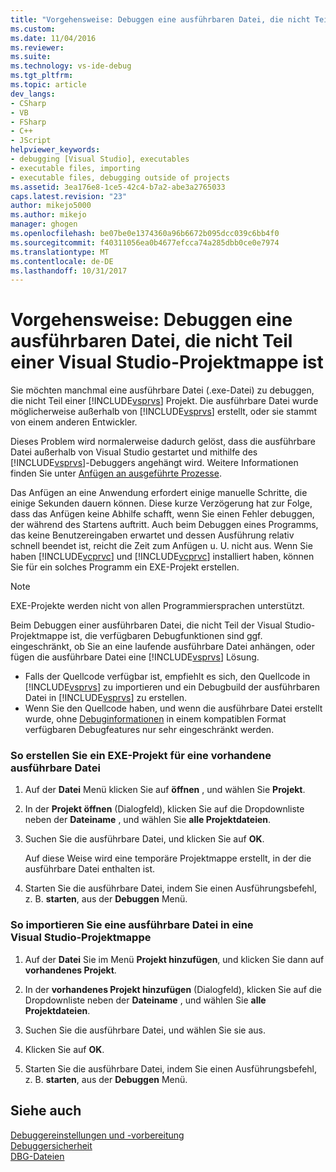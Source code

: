 ```yaml
---
title: "Vorgehensweise: Debuggen eine ausführbaren Datei, die nicht Teil einer Visual Studio-Projektmappe ist | Microsoft Docs"
ms.custom: 
ms.date: 11/04/2016
ms.reviewer: 
ms.suite: 
ms.technology: vs-ide-debug
ms.tgt_pltfrm: 
ms.topic: article
dev_langs:
- CSharp
- VB
- FSharp
- C++
- JScript
helpviewer_keywords:
- debugging [Visual Studio], executables
- executable files, importing
- executable files, debugging outside of projects
ms.assetid: 3ea176e8-1ce5-42c4-b7a2-abe3a2765033
caps.latest.revision: "23"
author: mikejo5000
ms.author: mikejo
manager: ghogen
ms.openlocfilehash: be07be0e1374360a96b6672b095dcc039c6bb4f0
ms.sourcegitcommit: f40311056ea0b4677efcca74a285dbb0ce0e7974
ms.translationtype: MT
ms.contentlocale: de-DE
ms.lasthandoff: 10/31/2017
---
```

# <a name="how-to-debug-an-executable-that-is-not-part-of-a-visual-studio-solution"></a>Vorgehensweise: Debuggen eine ausführbaren Datei, die nicht Teil einer Visual Studio-Projektmappe ist
Sie möchten manchmal eine ausführbare Datei (.exe-Datei) zu debuggen, die nicht Teil einer [!INCLUDE[vsprvs](../code-quality/includes/vsprvs_md.md)] Projekt. Die ausführbare Datei wurde möglicherweise außerhalb von [!INCLUDE[vsprvs](../code-quality/includes/vsprvs_md.md)] erstellt, oder sie stammt von einem anderen Entwickler.  
  
Dieses Problem wird normalerweise dadurch gelöst, dass die ausführbare Datei außerhalb von Visual Studio gestartet und mithilfe des [!INCLUDE[vsprvs](../code-quality/includes/vsprvs_md.md)]-Debuggers angehängt wird. Weitere Informationen finden Sie unter [Anfügen an ausgeführte Prozesse](../debugger/attach-to-running-processes-with-the-visual-studio-debugger.md).  
  
Das Anfügen an eine Anwendung erfordert einige manuelle Schritte, die einige Sekunden dauern können. Diese kurze Verzögerung hat zur Folge, dass das Anfügen keine Abhilfe schafft, wenn Sie einen Fehler debuggen, der während des Startens auftritt. Auch beim Debuggen eines Programms, das keine Benutzereingaben erwartet und dessen Ausführung relativ schnell beendet ist, reicht die Zeit zum Anfügen u. U. nicht aus. Wenn Sie haben [!INCLUDE[vcprvc](../code-quality/includes/vcprvc_md.md)] und [!INCLUDE[vcprvc](../code-quality/includes/vcprvc_md.md)] installiert haben, können Sie für ein solches Programm ein EXE-Projekt erstellen.

> [!NOTE]
>  EXE-Projekte werden nicht von allen Programmiersprachen unterstützt.

Beim Debuggen einer ausführbaren Datei, die nicht Teil der Visual Studio-Projektmappe ist, die verfügbaren Debugfunktionen sind ggf. eingeschränkt, ob Sie an eine laufende ausführbare Datei anhängen, oder fügen die ausführbare Datei eine [!INCLUDE[vsprvs](../code-quality/includes/vsprvs_md.md)] Lösung.

- Falls der Quellcode verfügbar ist, empfiehlt es sich, den Quellcode in [!INCLUDE[vsprvs](../code-quality/includes/vsprvs_md.md)] zu importieren und ein Debugbuild der ausführbaren Datei in [!INCLUDE[vsprvs](../code-quality/includes/vsprvs_md.md)] zu erstellen.
- Wenn Sie den Quellcode haben, und wenn die ausführbare Datei erstellt wurde, ohne [Debuginformationen](../debugger/how-to-set-debug-and-release-configurations.md) in einem kompatiblen Format verfügbaren Debugfeatures nur sehr eingeschränkt werden. 
  
### <a name="to-create-an-exe-project-for-an-existing-executable"></a>So erstellen Sie ein EXE-Projekt für eine vorhandene ausführbare Datei  
  
1.  Auf der **Datei** Menü klicken Sie auf **öffnen** , und wählen Sie **Projekt**.  
  
2.  In der **Projekt öffnen** (Dialogfeld), klicken Sie auf die Dropdownliste neben der **Dateiname** , und wählen Sie **alle Projektdateien**.  
  
3.  Suchen Sie die ausführbare Datei, und klicken Sie auf **OK**.  

    Auf diese Weise wird eine temporäre Projektmappe erstellt, in der die ausführbare Datei enthalten ist.

5.  Starten Sie die ausführbare Datei, indem Sie einen Ausführungsbefehl, z. B. **starten**, aus der **Debuggen** Menü.    
  
### <a name="to-import-an-executable-into-a-visual-studio-solution"></a>So importieren Sie eine ausführbare Datei in eine Visual Studio-Projektmappe  
  
1.  Auf der **Datei** Sie im Menü **Projekt hinzufügen**, und klicken Sie dann auf **vorhandenes Projekt**.  
  
2.  In der **vorhandenes Projekt hinzufügen** (Dialogfeld), klicken Sie auf die Dropdownliste neben der **Dateiname** , und wählen Sie **alle Projektdateien**.  
  
3.  Suchen Sie die ausführbare Datei, und wählen Sie sie aus.  
  
4.  Klicken Sie auf **OK**.  
  
5.  Starten Sie die ausführbare Datei, indem Sie einen Ausführungsbefehl, z. B. **starten**, aus der **Debuggen** Menü.    
  
## <a name="see-also"></a>Siehe auch  
 [Debuggereinstellungen und -vorbereitung](../debugger/debugger-settings-and-preparation.md)   
 [Debuggersicherheit](../debugger/debugger-security.md)   
 [DBG-Dateien](http://msdn.microsoft.com/en-us/91e449e9-8b65-4123-960f-2107cd1f1cfd)